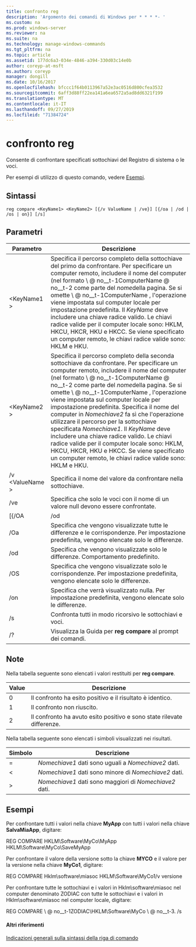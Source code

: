 ```yaml
---
title: confronto reg
description: 'Argomento dei comandi di Windows per * * * *- '
ms.custom: na
ms.prod: windows-server
ms.reviewer: na
ms.suite: na
ms.technology: manage-windows-commands
ms.tgt_pltfrm: na
ms.topic: article
ms.assetid: 177dc6a3-034e-4846-a394-330d03c14e0b
author: coreyp-at-msft
ms.author: coreyp
manager: dongill
ms.date: 10/16/2017
ms.openlocfilehash: bfccc1f64b0113967a52e3ac0516d800cfea3532
ms.sourcegitcommit: 6aff3d88ff22ea141a6ea6572a5ad8dd6321f199
ms.translationtype: MT
ms.contentlocale: it-IT
ms.lasthandoff: 09/27/2019
ms.locfileid: "71384724"
---
```

# <a name="reg-compare"></a>confronto reg



Consente di confrontare specificati sottochiavi del Registro di sistema o le voci.

Per esempi di utilizzo di questo comando, vedere [Esempi](#BKMK_examples).

## <a name="syntax"></a>Sintassi

```
reg compare <KeyName1> <KeyName2> [{/v ValueName | /ve}] [{/oa | /od | /os | on}] [/s]
```

## <a name="parameters"></a>Parametri

|    Parametro    |                                                                                                                                                                                                                                                                                          Descrizione                                                                                                                                                                                                                                                                                           |
|-----------------|------------------------------------------------------------------------------------------------------------------------------------------------------------------------------------------------------------------------------------------------------------------------------------------------------------------------------------------------------------------------------------------------------------------------------------------------------------------------------------------------------------------------------------------------------------------------------------------------|
|   \<KeyName1 >   |                                                               Specifica il percorso completo della sottochiave del primo da confrontare. Per specificare un computer remoto, includere il nome del computer (nel formato \\ @ no__t-1ComputerName @ no__t-2 come parte del *nome*della pagina. Se si omette \\ @ no__t-1ComputerName \, l'operazione viene impostata sul computer locale per impostazione predefinita. Il *KeyName* deve includere una chiave radice valido. Le chiavi radice valide per il computer locale sono: HKLM, HKCU, HKCR, HKU e HKCC. Se viene specificato un computer remoto, le chiavi radice valide sono: HKLM e HKU.                                                                |
|   \<KeyName2 >   | Specifica il percorso completo della seconda sottochiave da confrontare. Per specificare un computer remoto, includere il nome del computer (nel formato \\ @ no__t-1ComputerName @ no__t-2 come parte del *nome*della pagina. Se si omette \\ @ no__t-1ComputerName \, l'operazione viene impostata sul computer locale per impostazione predefinita. Specifica il nome del computer in *Nomechiave2* fa sì che l'operazione utilizzare il percorso per la sottochiave specificata *Nomechiave1*. Il *KeyName* deve includere una chiave radice valido. Le chiavi radice valide per il computer locale sono: HKLM, HKCU, HKCR, HKU e HKCC. Se viene specificato un computer remoto, le chiavi radice valide sono: HKLM e HKU. |
| /v \<ValueName > |                                                                                                                                                                                                                                                                     Specifica il nome del valore da confrontare nella sottochiave.                                                                                                                                                                                                                                                                      |
|       /ve       |                                                                                                                                                                                                                                                         Specifica che solo le voci con il nome di un valore null devono essere confrontate.                                                                                                                                                                                                                                                         |
|      [{/OA      |                                                                                                                                                                                                                                                                                              /od                                                                                                                                                                                                                                                                                               |
|       /Oa       |                                                                                                                                                                                                                                             Specifica che vengono visualizzate tutte le differenze e le corrispondenze. Per impostazione predefinita, vengono elencate solo le differenze.                                                                                                                                                                                                                                             |
|       /od       |                                                                                                                                                                                                                                                          Specifica che vengono visualizzate solo le differenze. Comportamento predefinito.                                                                                                                                                                                                                                                          |
|       /OS       |                                                                                                                                                                                                                                                    Specifica che vengono visualizzate solo le corrispondenze. Per impostazione predefinita, vengono elencate solo le differenze.                                                                                                                                                                                                                                                     |
|       /on       |                                                                                                                                                                                                                                                       Specifica che verrà visualizzato nulla. Per impostazione predefinita, vengono elencate solo le differenze.                                                                                                                                                                                                                                                        |
|       /s        |                                                                                                                                                                                                                                                                         Confronta tutti in modo ricorsivo le sottochiavi e voci.                                                                                                                                                                                                                                                                          |
|       /?        |                                                                                                                                                                                                                                                                    Visualizza la Guida per **reg compare** al prompt dei comandi.                                                                                                                                                                                                                                                                    |

## <a name="remarks"></a>Note

Nella tabella seguente sono elencati i valori restituiti per **reg compare**.

|Value|Descrizione|
|-----|-----------|
|0|Il confronto ha esito positivo e il risultato è identico.|
|1|Il confronto non riuscito.|
|2|Il confronto ha avuto esito positivo e sono state rilevate differenze.|

Nella tabella seguente sono elencati i simboli visualizzati nei risultati.

|Simbolo|Descrizione|
|------|-----------|
|=|*Nomechiave1* dati sono uguali a *Nomechiave2* dati.|
|<|*Nomechiave1* dati sono minore di *Nomechiave2* dati.|
|>|*Nomechiave1* dati sono maggiori di *Nomechiave2* dati.|

## <a name="BKMK_examples"></a>Esempi

Per confrontare tutti i valori nella chiave **MyApp** con tutti i valori nella chiave **SalvaMiaApp**, digitare:

REG COMPARE HKLM\Software\MyCo\MyApp HKLM\Software\MyCo\SaveMyApp

Per confrontare il valore della versione sotto la chiave **MYCO** e il valore per la versione nella chiave **MyCo1**, digitare:

REG COMPARE Hklm\software\miasoc HKLM\Software\MyCo1/v versione

Per confrontare tutte le sottochiavi e i valori in Hklm\software\miasoc nel computer denominato ZODIAC con tutte le sottochiavi e i valori in Hklm\software\miasoc nel computer locale, digitare:

REG COMPARE \\ @ no__t-1ZODIAC\HKLM\Software\MyCo \\ @ no__t-3. /s

#### <a name="additional-references"></a>Altri riferimenti

[Indicazioni generali sulla sintassi della riga di comando](command-line-syntax-key.md)